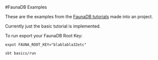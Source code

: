 #FaunaDB Examples

These are the examples from the [FaunaDB tutorials](https://fauna.com/tutorials/crud) made into an project.

Currently just the basic tutorial is implemented.

To run export your FaunaDB Root Key:

`expot FAUNA_ROOT_KEY="blablabla32etc"`

`sbt basics/run`
